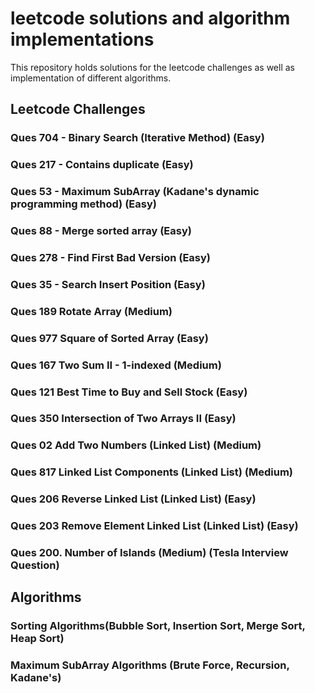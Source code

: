 # leetcode solutions and algorithm implementations
This repository holds solutions for the leetcode challenges as well as implementation of different algorithms.

## Leetcode Challenges
### Ques 704 - Binary Search (Iterative Method) (Easy)
### Ques 217 - Contains duplicate (Easy)
### Ques 53 - Maximum SubArray (Kadane's dynamic programming method) (Easy)
### Ques 88 - Merge sorted array (Easy)
### Ques 278 - Find First Bad Version (Easy)
### Ques 35 - Search Insert Position (Easy)
### Ques 189 Rotate Array (Medium)
### Ques 977 Square of Sorted Array (Easy)
### Ques 167 Two Sum II - 1-indexed (Medium)
### Ques 121 Best Time to Buy and Sell Stock (Easy)
### Ques 350 Intersection of Two Arrays II (Easy)
### Ques 02 Add Two Numbers (Linked List) (Medium)
### Ques 817 Linked List Components (Linked List) (Medium)
### Ques 206 Reverse Linked List (Linked List) (Easy)
### Ques 203 Remove Element Linked List (Linked List) (Easy)
### Ques 200. Number of Islands (Medium) (Tesla Interview Question)



## Algorithms
### Sorting Algorithms(Bubble Sort, Insertion Sort, Merge Sort, Heap Sort)
### Maximum SubArray Algorithms (Brute Force, Recursion, Kadane's)
   
    


